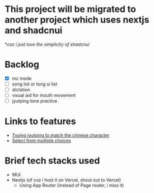 # This project will be migrated to another project which uses nextjs and shadcnui
**coz i just love the simplicity of shadcnui*

# Backlog
- [x] mc mode
- [ ] song list or tong si list
- [ ] dictation
- [ ] visual aid for mouth movement
- [ ] jyutping tone practice

# Links to features
- [Typing jyutping to match the chinese character](jyutping-practice.vercel.app)
- [Select from multiple choices](jyutping-practice.vercel.app/mc)

# Brief tech stacks used
- MUI
- Nextjs (of coz i host it on Vercel, shout out to Vercel)
  - Using App Router (instead of Page router, i miss it)
